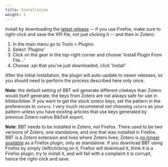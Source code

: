 ```yaml
---
title: Installation
weight: 1
---
```


Install by downloading the [latest release](https://github.com/retorquere/zotero-better-bibtex/releases/latest) -- if you use Firefox, make sure to right-click and save the XPI file, not just clicking it -- and then in Zotero:

1. In the main menu go to Tools > Plugins
2. Select 'Plugins'
3. Click on the gear in the top-right corner and choose 'Install Plugin From File...'
4. Choose .xpi that you've just downloaded, click 'Install'

After the initial installation, the plugin will auto-update to newer releases, so you should need to perform the process described here only once. 

**Note**: the default setting of BBT will generate different citekeys than Zotero would itself generate; the keys from Zotero are not always safe for use in bibtex/biber. If you want to get the stock zotero keys, set the pattern in the preferences to `zotero`. I very much recommend *not* choosing `zotero` as your pattern unless you have existing articles that use keys generated by previous Zotero-native BibTeX export.

**Note**: BBT needs to be installed in Zotero, *not* Firefox. There used to be two versions of Zotero, one standalone, and one that was installed in Firefox. BBT is a *Zotero* extension and lives where Zotero lives; Zotero is [no longer available](https://www.zotero.org/blog/zotero-5-and-firefox-faq/) as a Firefox plugin, only as standalone. If you download BBT using Firefox by simply (left)clicking on it, Firefox will download it, think it is a Firefox plugin, try to install it, and will fail with a complaint it is corrupt, hence the right-click and save.
